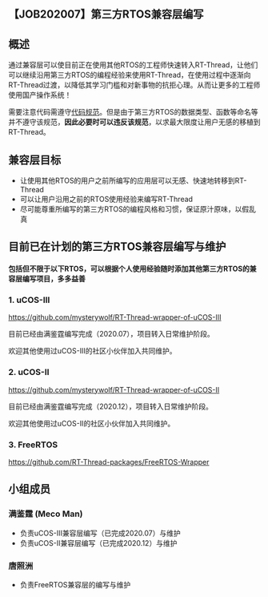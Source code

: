 ## 【JOB202007】第三方RTOS兼容层编写
## 概述

通过兼容层可以使目前正在使用其他RTOS的工程师快速转入RT-Thread，让他们可以继续沿用第三方RTOS的编程经验来使用RT-Thread，在使用过程中逐渐向RT-Thread过渡，以降低其学习门槛和对新事物的抗拒心理。从而让更多的工程师使用国产操作系统！



需要注意代码需遵守[代码规范](https://github.com/RT-Thread/rt-thread/blob/master/documentation/coding_style_cn.md)。但是由于第三方RTOS的数据类型、函数等命名等并不遵守该规范，**因此必要时可以违反该规范**，以求最大限度让用户无感的移植到RT-Thread。



## 兼容层目标

- 让使用其他RTOS的用户之前所编写的应用层可以无感、快速地转移到RT-Thread
- 可以让用户沿用之前的RTOS使用经验来编写RT-Thread
- 尽可能尊重所编写的第三方RTOS的编程风格和习惯，保证原汁原味，以假乱真



## 目前已在计划的第三方RTOS兼容层编写与维护

#### 包括但不限于以下RTOS，可以根据个人使用经验随时添加其他第三方RTOS的兼容层编写项目，多多益善

### 1. uCOS-III

https://github.com/mysterywolf/RT-Thread-wrapper-of-uCOS-III

目前已经由满鉴霆编写完成（2020.07），项目转入日常维护阶段。

欢迎其他使用过uCOS-III的社区小伙伴加入共同维护。



### 2. uCOS-II

https://github.com/mysterywolf/RT-Thread-wrapper-of-uCOS-II

目前已经由满鉴霆编写完成（2020.12），项目转入日常维护阶段。

欢迎其他使用过uCOS-II的社区小伙伴加入共同维护。



### 3. FreeRTOS

https://github.com/RT-Thread-packages/FreeRTOS-Wrapper



## 小组成员

### 满鉴霆 (Meco Man)

* 负责uCOS-III兼容层编写（已完成2020.07）与维护 
* 负责uCOS-II兼容层编写（已完成2020.12）与维护 

### 唐照洲

* 负责FreeRTOS兼容层的编写与维护

